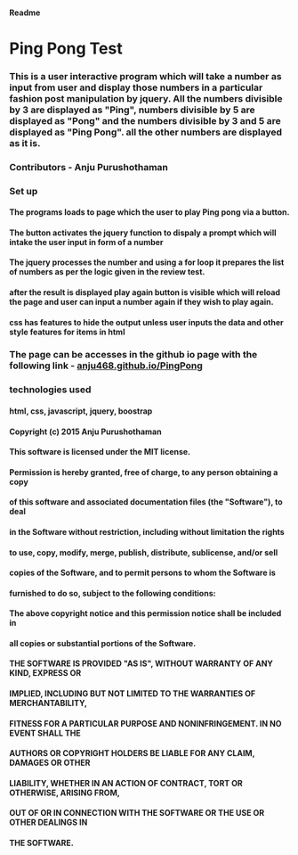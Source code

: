 #### Readme
# Ping Pong Test
### This is a user interactive program which will take a number as input from user and display those numbers in a particular fashion post manipulation by jquery. All the numbers divisible by 3 are displayed as "Ping", numbers divisible by 5 are displayed as "Pong" and the numbers divisible by 3 and 5 are displayed as "Ping Pong". all the other numbers are displayed as it is.
### Contributors - Anju Purushothaman

### Set up
#### The programs loads to page which the user to play Ping pong via a button.
#### The button activates the jquery function to dispaly a prompt which will intake the user input in form of a number
#### The jquery processes the number and using a for loop it prepares the list of numbers as per the logic given in the review test.
#### after the result is displayed play again button is visible which will reload the page and user can input a number again if they wish to play again.
#### css has features to hide the output unless user inputs the data and other style features for items in html
### The page can be accesses in the github io page with the following link - [anju468.github.io/PingPong](https://anju468.github.io/PingPong)
### technologies used
#### html, css, javascript, jquery, boostrap
#### Copyright (c) 2015 Anju Purushothaman

#### This software is licensed under the MIT license.

#### Permission is hereby granted, free of charge, to any person obtaining a copy
#### of this software and associated documentation files (the "Software"), to deal
#### in the Software without restriction, including without limitation the rights
#### to use, copy, modify, merge, publish, distribute, sublicense, and/or sell
#### copies of the Software, and to permit persons to whom the Software is
#### furnished to do so, subject to the following conditions:

#### The above copyright notice and this permission notice shall be included in
#### all copies or substantial portions of the Software.

#### THE SOFTWARE IS PROVIDED "AS IS", WITHOUT WARRANTY OF ANY KIND, EXPRESS OR
#### IMPLIED, INCLUDING BUT NOT LIMITED TO THE WARRANTIES OF MERCHANTABILITY,
#### FITNESS FOR A PARTICULAR PURPOSE AND NONINFRINGEMENT. IN NO EVENT SHALL THE
#### AUTHORS OR COPYRIGHT HOLDERS BE LIABLE FOR ANY CLAIM, DAMAGES OR OTHER
#### LIABILITY, WHETHER IN AN ACTION OF CONTRACT, TORT OR OTHERWISE, ARISING FROM,
#### OUT OF OR IN CONNECTION WITH THE SOFTWARE OR THE USE OR OTHER DEALINGS IN
#### THE SOFTWARE.
